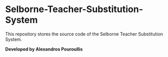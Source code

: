 # Selborne-Teacher-Substitution-System
This repository stores the source code of the Selborne Teacher Substitution System.

**Developed by Alexandros Pouroullis**
